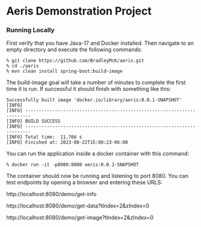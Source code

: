 # Aeris Demonstration Project

### Running Locally

First verify that you have Java-17 and Docker installed.  Then navigate to an empty directory and execute the following commands:
```
% git clone https://github.com/BradleyMcK/aeris.git
% cd ./aeris
% mvn clean install spring-boot:build-image
```
The build-image goal will take a number of minutes to complete the first time it is run.  If successful it should finish with something like this:
```
Successfully built image 'docker.io/library/aeris:0.0.1-SNAPSHOT'
[INFO]
[INFO] ------------------------------------------------------------------------
[INFO] BUILD SUCCESS
[INFO] ------------------------------------------------------------------------
[INFO] Total time:  11.766 s
[INFO] Finished at: 2023-08-22T15:00:23-06:00
```
You can run the application inside a docker container with this command:
```
% docker run -it -p8080:8080 aeris:0.0.1-SNAPSHOT
```

The container should now be running and listening to port 8080.  You can test endpoints by opening a browser and entering these URLS:

http://localhost:8080/demo/get-info

http://localhost:8080/demo/get-data?tIndex=2&zIndex=0

http://localhost:8080/demo/get-image?tIndex=2&zIndex=0
